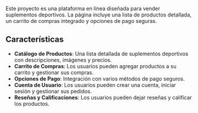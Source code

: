Este proyecto es una plataforma en línea diseñada para vender suplementos deportivos. La página incluye una lista de productos detallada, un carrito de compras integrado y opciones de pago seguras.

## Características

- **Catálogo de Productos**: Una lista detallada de suplementos deportivos con descripciones, imágenes y precios.
- **Carrito de Compras**: Los usuarios pueden agregar productos a su carrito y gestionar sus compras.
- **Opciones de Pago**: Integración con varios métodos de pago seguros.
- **Cuenta de Usuario**: Los usuarios pueden crear una cuenta, iniciar sesión y gestionar sus pedidos.
- **Reseñas y Calificaciones**: Los usuarios pueden dejar reseñas y calificar los productos.
